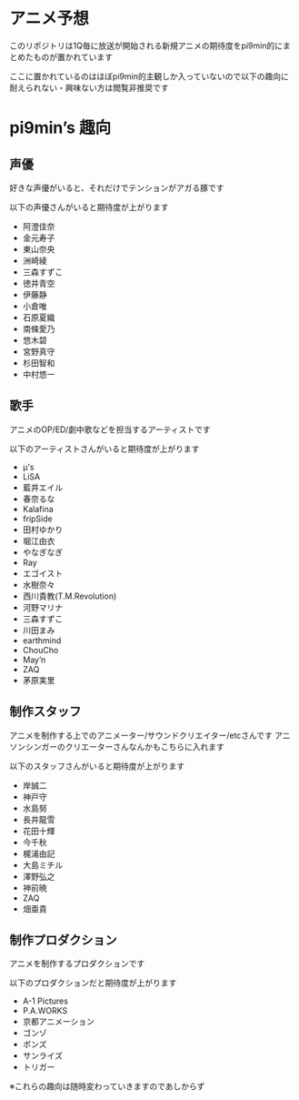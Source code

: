 # アニメ予想
このリポジトリは1Q毎に放送が開始される新規アニメの期待度をpi9min的にまとめたものが置かれています

ここに置かれているのはほぼpi9min的主観しか入っていないので以下の趣向に耐えられない・興味ない方は閲覧非推奨です

# pi9min’s 趣向

## 声優
好きな声優がいると、それだけでテンションがアガる豚です

以下の声優さんがいると期待度が上がります

 - 阿澄佳奈
 - 金元寿子
 - 東山奈央
 - 洲崎綾
 - 三森すずこ
 - 徳井青空
 - 伊藤静
 - 小倉唯
 - 石原夏織
 - 南條愛乃
 - 悠木碧
 - 宮野真守
 - 杉田智和
 - 中村悠一

## 歌手
アニメのOP/ED/劇中歌などを担当するアーティストです

以下のアーティストさんがいると期待度が上がります

 - μ’s
 - LiSA
 - 藍井エイル
 - 春奈るな
 - Kalafina
 - fripSide
 - 田村ゆかり
 - 堀江由衣
 - やなぎなぎ
 - Ray
 - エゴイスト
 - 水樹奈々
 - 西川貴教(T.M.Revolution)
 - 河野マリナ
 - 三森すずこ
 - 川田まみ
 - earthmind
 - ChouCho
 - May’n
 - ZAQ
 - 茅原実里

## 制作スタッフ
アニメを制作する上でのアニメーター/サウンドクリエイター/etcさんです
アニソンシンガーのクリエーターさんなんかもこちらに入れます

以下のスタッフさんがいると期待度が上がります

 - 岸誠二
 - 神戸守
 - 水島努
 - 長井龍雪
 - 花田十輝
 - 今千秋
 - 梶浦由記
 - 大島ミチル
 - 澤野弘之
 - 神前暁
 - ZAQ
 - 畑亜貴

## 制作プロダクション
アニメを制作するプロダクションです

以下のプロダクションだと期待度が上がります

 - A-1 Pictures
 - P.A.WORKS
 - 京都アニメーション
 - ゴンゾ
 - ボンズ
 - サンライズ
 - トリガー

※これらの趣向は随時変わっていきますのであしからず
